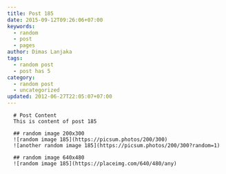 ```yaml
---
title: Post 185
date: 2015-09-12T09:26:06+07:00
keywords:
  - random
  - post
  - pages
author: Dimas Lanjaka
tags:
  - random post
  - post has 5
category:
  - random post
  - uncategorized
updated: 2012-06-27T22:05:07+07:00
---
```


      # Post Content
      This is content of post 185

      ## random image 200x300
      ![random image 185](https://picsum.photos/200/300)
      ![another random image 185](https://picsum.photos/200/300?random=1)

      ## random image 640x480
      ![random image 185](https://placeimg.com/640/480/any)
      